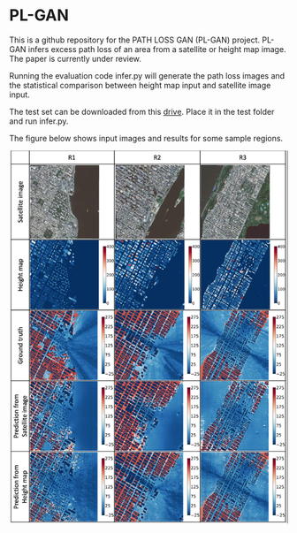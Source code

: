 # PL-GAN 

This is a github repository for the PATH LOSS GAN (PL-GAN) project. PL-GAN infers excess path loss of an area from a satellite or height map image. The paper is currently under review.  

Running the evaluation code infer.py will generate the path loss images and the statistical comparison between height map input and satellite image input.

The test set can be downloaded from this [drive](https://drive.google.com/drive/folders/1DgGqWcX1VYvIf8YDjjmr6WHAO1bJBvUN?usp=sharing). 
Place it in the test folder and run infer.py.

The figure below shows input images and results for some sample regions.

![](paper_table.png)
